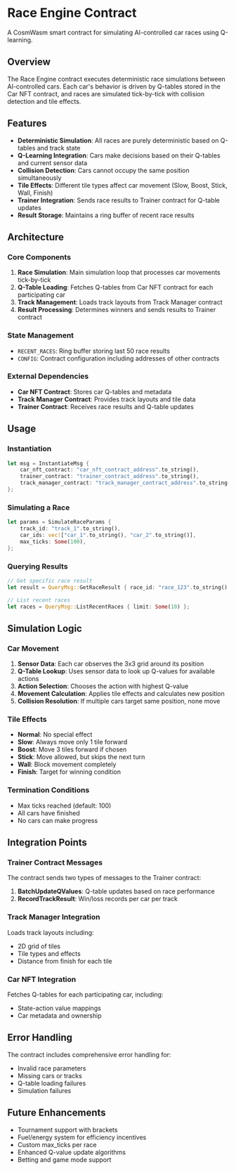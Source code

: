 # Race Engine Contract

A CosmWasm smart contract for simulating AI-controlled car races using Q-learning.

## Overview

The Race Engine contract executes deterministic race simulations between AI-controlled cars. Each car's behavior is driven by Q-tables stored in the Car NFT contract, and races are simulated tick-by-tick with collision detection and tile effects.

## Features

- **Deterministic Simulation**: All races are purely deterministic based on Q-tables and track state
- **Q-Learning Integration**: Cars make decisions based on their Q-tables and current sensor data
- **Collision Detection**: Cars cannot occupy the same position simultaneously
- **Tile Effects**: Different tile types affect car movement (Slow, Boost, Stick, Wall, Finish)
- **Trainer Integration**: Sends race results to Trainer contract for Q-table updates
- **Result Storage**: Maintains a ring buffer of recent race results

## Architecture

### Core Components

1. **Race Simulation**: Main simulation loop that processes car movements tick-by-tick
2. **Q-Table Loading**: Fetches Q-tables from Car NFT contract for each participating car
3. **Track Management**: Loads track layouts from Track Manager contract
4. **Result Processing**: Determines winners and sends results to Trainer contract

### State Management

- `RECENT_RACES`: Ring buffer storing last 50 race results
- `CONFIG`: Contract configuration including addresses of other contracts

### External Dependencies

- **Car NFT Contract**: Stores car Q-tables and metadata
- **Track Manager Contract**: Provides track layouts and tile data
- **Trainer Contract**: Receives race results and Q-table updates

## Usage

### Instantiation

```rust
let msg = InstantiateMsg {
    car_nft_contract: "car_nft_contract_address".to_string(),
    trainer_contract: "trainer_contract_address".to_string(),
    track_manager_contract: "track_manager_contract_address".to_string(),
};
```

### Simulating a Race

```rust
let params = SimulateRaceParams {
    track_id: "track_1".to_string(),
    car_ids: vec!["car_1".to_string(), "car_2".to_string()],
    max_ticks: Some(100),
};
```

### Querying Results

```rust
// Get specific race result
let result = QueryMsg::GetRaceResult { race_id: "race_123".to_string() };

// List recent races
let races = QueryMsg::ListRecentRaces { limit: Some(10) };
```

## Simulation Logic

### Car Movement

1. **Sensor Data**: Each car observes the 3x3 grid around its position
2. **Q-Table Lookup**: Uses sensor data to look up Q-values for available actions
3. **Action Selection**: Chooses the action with highest Q-value
4. **Movement Calculation**: Applies tile effects and calculates new position
5. **Collision Resolution**: If multiple cars target same position, none move

### Tile Effects

- **Normal**: No special effect
- **Slow**: Always move only 1 tile forward
- **Boost**: Move 3 tiles forward if chosen
- **Stick**: Move allowed, but skips the next turn
- **Wall**: Block movement completely
- **Finish**: Target for winning condition

### Termination Conditions

- Max ticks reached (default: 100)
- All cars have finished
- No cars can make progress

## Integration Points

### Trainer Contract Messages

The contract sends two types of messages to the Trainer contract:

1. **BatchUpdateQValues**: Q-table updates based on race performance
2. **RecordTrackResult**: Win/loss records per car per track

### Track Manager Integration

Loads track layouts including:
- 2D grid of tiles
- Tile types and effects
- Distance from finish for each tile

### Car NFT Integration

Fetches Q-tables for each participating car, including:
- State-action value mappings
- Car metadata and ownership

## Error Handling

The contract includes comprehensive error handling for:
- Invalid race parameters
- Missing cars or tracks
- Q-table loading failures
- Simulation failures

## Future Enhancements

- Tournament support with brackets
- Fuel/energy system for efficiency incentives
- Custom max_ticks per race
- Enhanced Q-value update algorithms
- Betting and game mode support 